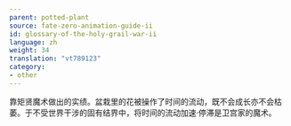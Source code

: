 ```yaml
---
parent: potted-plant
source: fate-zero-animation-guide-ii
id: glossary-of-the-holy-grail-war-ii
language: zh
weight: 34
translation: "vt789123"
category:
- other
---
```


靠矩贤魔术做出的实绩。盆栽里的花被操作了时间的流动，既不会成长亦不会枯萎。于不受世界干涉的固有结界中，将时间的流动加速·停滞是卫宫家的魔术。
